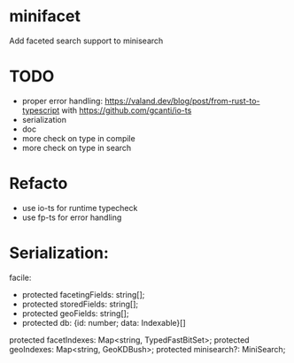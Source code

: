 # minifacet

Add faceted search support to minisearch

# TODO

- proper error handling: https://valand.dev/blog/post/from-rust-to-typescript with https://github.com/gcanti/io-ts
- serialization
- doc
- more check on type in compile
- more check on type in search

# Refacto

- use io-ts for runtime typecheck
- use fp-ts for error handling

# Serialization:

facile:

- protected facetingFields: string[];
- protected storedFields: string[];
- protected geoFields: string[];
- protected db: {id: number; data: Indexable}[]

protected facetIndexes: Map<string, TypedFastBitSet>;
protected geoIndexes: Map<string, GeoKDBush<Coordinates>>;
protected minisearch?: MiniSearch;
